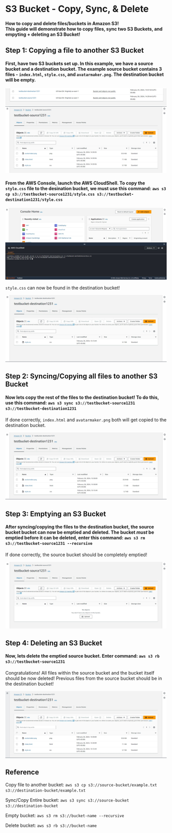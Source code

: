 # S3 Bucket - Copy, Sync, & Delete 
#### How to copy and delete files/buckets in Amazon S3! <br> This guide will demonstrate how to copy files, sync two S3 Buckets, and empyting + deleting an S3 Bucket!
## Step 1: Copying a file to another S3 Bucket
#### First, have two S3 buckets set up. In this example, we have a source bucket and a destination bucket. The example source bucket contains 3 files - `index.html`, `style.css`, and `avatarmaker.png`. The destination bucket will be empty.

![IMAGE](https://github.com/ericincloud/Copying-S3-Bucket/blob/main/buckets.JPG)
![IMAGE](https://github.com/ericincloud/Copying-S3-Bucket/blob/main/sourcebucket.JPG)

#### From the AWS Console, launch the AWS CloudShell. To copy the `style.css` file to the desination bucket, we must use this command: `aws s3 cp s3://testbucket-source1231/style.css s3://testbucket-destination1231/style.css` 

![IMAGE](https://github.com/ericincloud/Copying-S3-Bucket/blob/main/cloudshell1.JPG)

`style.css` can now be found in the destination bucket! 

![IMAGE](https://github.com/ericincloud/Copying-S3-Bucket/blob/main/destinationbucket1.JPG)

## Step 2: Syncing/Copying all files to another S3 Bucket
#### Now lets copy the rest of the files to the destination bucket! To do this, use this command: `aws s3 sync s3://testbucket-source1231 s3://testbucket-destination1231`

If done correctly, `index.html` and `avatarmaker.png` both will get copied to the destination bucket.

![IMAGE](https://github.com/ericincloud/Copying-S3-Bucket/blob/main/destinationbucket2.JPG)

## Step 3: Emptying an S3 Bucket
#### After syncing/copying the files to the destination bucket, the source bucket bucket can now be emptied and deleted. The bucket *must* be emptied before it can be deleted, enter this command: `aws s3 rm s3://testbucket-source1231 --recursive`

If done correctly, the source bucket should be completely emptied!

![IMAGE](https://github.com/ericincloud/Copying-S3-Bucket/blob/main/sourcebucket2.JPG)

## Step 4: Deleting an S3 Bucket
#### Now, lets delete the emptied source bucket. Enter command: `aws s3 rb s3://testbucket-source1231`
Congratulations! All files within the source bucket and the bucket itself should be now deleted! Previous files from the source bucket should be in the destination bucket!

![IMAGE](https://github.com/ericincloud/Copying-S3-Bucket/blob/main/destinationbucket3.JPG)

## Reference

Copy file to another bucket:
`aws s3 cp s3://source-bucket/example.txt s3://destination-bucket/example.txt`

Sync/Copy Entire bucket:
`aws s3 sync s3://source-bucket s3://destination-bucket`

Empty bucket:
`aws s3 rm s3://bucket-name --recursive`

Delete bucket:
`aws s3 rb s3://bucket-name`



